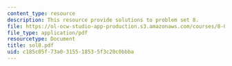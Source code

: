 ```yaml
---
content_type: resource
description: This resource provide solutions to problem set 8.
file: https://ol-ocw-studio-app-production.s3.amazonaws.com/courses/8-01x-physics-i-classical-mechanics-with-an-experimental-focus-fall-2002/c185c05f73a0315518535f3c20c0bbba_sol8.pdf
file_type: application/pdf
resourcetype: Document
title: sol8.pdf
uid: c185c05f-73a0-3155-1853-5f3c20c0bbba
---
```

